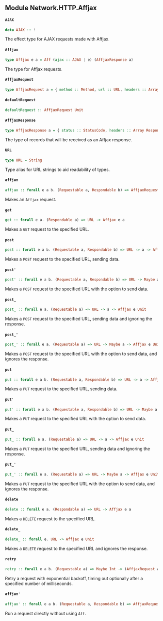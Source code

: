 ## Module Network.HTTP.Affjax

#### `AJAX`

``` purescript
data AJAX :: !
```

The effect type for AJAX requests made with Affjax.

#### `Affjax`

``` purescript
type Affjax e a = Aff (ajax :: AJAX | e) (AffjaxResponse a)
```

The type for Affjax requests.

#### `AffjaxRequest`

``` purescript
type AffjaxRequest a = { method :: Method, url :: URL, headers :: Array RequestHeader, content :: Maybe a, username :: Maybe String, password :: Maybe String }
```

#### `defaultRequest`

``` purescript
defaultRequest :: AffjaxRequest Unit
```

#### `AffjaxResponse`

``` purescript
type AffjaxResponse a = { status :: StatusCode, headers :: Array ResponseHeader, response :: a }
```

The type of records that will be received as an Affjax response.

#### `URL`

``` purescript
type URL = String
```

Type alias for URL strings to aid readability of types.

#### `affjax`

``` purescript
affjax :: forall e a b. (Requestable a, Respondable b) => AffjaxRequest a -> Affjax e b
```

Makes an `Affjax` request.

#### `get`

``` purescript
get :: forall e a. (Respondable a) => URL -> Affjax e a
```

Makes a `GET` request to the specified URL.

#### `post`

``` purescript
post :: forall e a b. (Requestable a, Respondable b) => URL -> a -> Affjax e b
```

Makes a `POST` request to the specified URL, sending data.

#### `post'`

``` purescript
post' :: forall e a b. (Requestable a, Respondable b) => URL -> Maybe a -> Affjax e b
```

Makes a `POST` request to the specified URL with the option to send data.

#### `post_`

``` purescript
post_ :: forall e a. (Requestable a) => URL -> a -> Affjax e Unit
```

Makes a `POST` request to the specified URL, sending data and ignoring the
response.

#### `post_'`

``` purescript
post_' :: forall e a. (Requestable a) => URL -> Maybe a -> Affjax e Unit
```

Makes a `POST` request to the specified URL with the option to send data,
and ignores the response.

#### `put`

``` purescript
put :: forall e a b. (Requestable a, Respondable b) => URL -> a -> Affjax e b
```

Makes a `PUT` request to the specified URL, sending data.

#### `put'`

``` purescript
put' :: forall e a b. (Requestable a, Respondable b) => URL -> Maybe a -> Affjax e b
```

Makes a `PUT` request to the specified URL with the option to send data.

#### `put_`

``` purescript
put_ :: forall e a. (Requestable a) => URL -> a -> Affjax e Unit
```

Makes a `PUT` request to the specified URL, sending data and ignoring the
response.

#### `put_'`

``` purescript
put_' :: forall e a. (Requestable a) => URL -> Maybe a -> Affjax e Unit
```

Makes a `PUT` request to the specified URL with the option to send data,
and ignores the response.

#### `delete`

``` purescript
delete :: forall e a. (Respondable a) => URL -> Affjax e a
```

Makes a `DELETE` request to the specified URL.

#### `delete_`

``` purescript
delete_ :: forall e. URL -> Affjax e Unit
```

Makes a `DELETE` request to the specified URL and ignores the response.

#### `retry`

``` purescript
retry :: forall e a b. (Requestable a) => Maybe Int -> (AffjaxRequest a -> Affjax (avar :: AVAR | e) b) -> AffjaxRequest a -> Affjax (avar :: AVAR | e) b
```

Retry a request with exponential backoff, timing out optionally after a specified number of milliseconds.

#### `affjax'`

``` purescript
affjax' :: forall e a b. (Requestable a, Respondable b) => AffjaxRequest a -> (Error -> Eff (ajax :: AJAX | e) Unit) -> (AffjaxResponse b -> Eff (ajax :: AJAX | e) Unit) -> Eff (ajax :: AJAX | e) (Canceler (ajax :: AJAX | e))
```

Run a request directly without using `Aff`.


